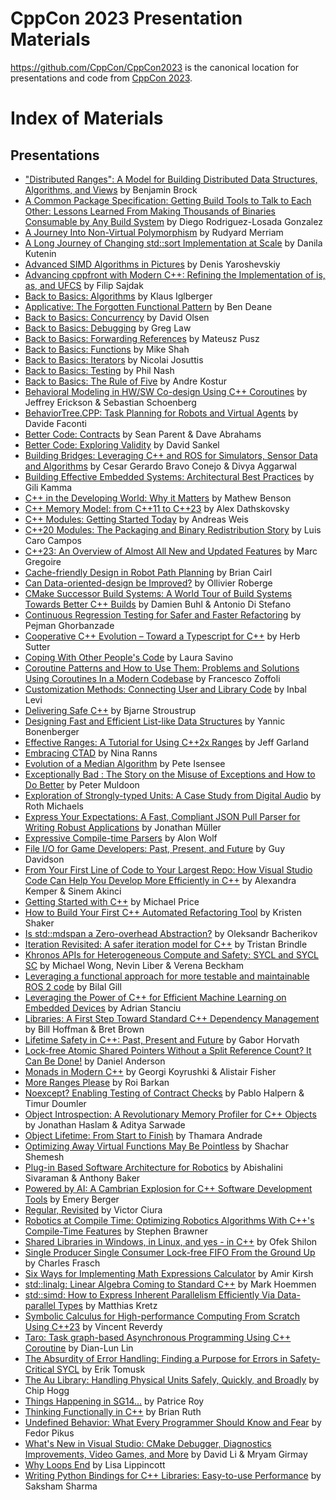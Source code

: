 CppCon 2023 Presentation Materials
==================================

https://github.com/CppCon/CppCon2023 is the canonical location for presentations
and code from [CppCon 2023](http://cppcon.org).

# Index of Materials

## Presentations

- ["Distributed Ranges": A Model for Building Distributed Data Structures, Algorithms, and Views](/Presentations/Distributed_Ranges_CppCon23.pdf) by Benjamin Brock
- [A Common Package Specification: Getting Build Tools to Talk to Each Other: Lessons Learned From Making Thousands of Binaries Consumable by Any Build System](/Presentations/a_common_package_specification.pdf) by Diego Rodriguez-Losada Gonzalez
- [A Journey Into Non-Virtual Polymorphism](/Presentations/A_Journey_into_Non_Virtual_Polymorphism_Rud_Merriam.pdf) by Rudyard Merriam
- [A Long Journey of Changing std::sort Implementation at Scale](/Presentations/a_long_journey_of_changing_stdsort_implementation_at_scale.pdf) by Danila Kutenin
- [Advanced SIMD Algorithms in Pictures](/Presentations/Advanced_SIMD_algorithms_in_practice.pdf) by Denis Yaroshevskiy
- [Advancing cppfront with Modern C++: Refining the Implementation of is, as, and UFCS](/Presentations/Advancing_cppfront_with_Modern_Cpp.pdf) by Filip Sajdak
- [Back to Basics: Algorithms](/Presentations/B2B_Algorithms.pdf) by Klaus Iglberger
- [Applicative: The Forgotten Functional Pattern](/Presentations/Applicative-CppCon.pdf) by Ben Deane
- [Back to Basics: Concurrency](/Presentations/B2B-Concurrency.pdf) by David Olsen
- [Back to Basics: Debugging](/Presentations/Lifetime_Safety_in_Cpp.pdf) by Greg Law
- [Back to Basics: Forwarding References](/Presentations/B2B_Forwarding_References.pdf) by Mateusz Pusz
- [Back to Basics: Functions](/Presentations/Back_to_Basics_Functions_cppcon_2023.pdf) by Mike Shah
- [Back to Basics: Iterators](/Presentations/B2B_Iterators.pdf) by Nicolai Josuttis
- [Back to Basics: Testing](/Presentations/back_to_basics_testing.pdf) by Phil Nash
- [Back to Basics: The Rule of Five](/Presentations/B2B_Rule_of_Five.pdf) by Andre Kostur
- [Behavioral Modeling in HW/SW Co-design Using C++ Coroutines](/Presentations/Behavioral_Modeling_in_HWSW_Co-design_Using_Cpp_Coroutines.pdf) by Jeffrey Erickson & Sebastian Schoenberg
- [BehaviorTree.CPP: Task Planning for Robots and Virtual Agents](/Presentations/BehaviorTree.CPP_CPPCon.pdf) by Davide Faconti
- [Better Code: Contracts](/Presentations/better_code_contracts.pdf) by Sean Parent & Dave Abrahams
- [Better Code: Exploring Validity](/Presentations/better_code_validity.pdf) by David Sankel
- [Building Bridges: Leveraging C++ and ROS for Simulators, Sensor Data and Algorithms](/Presentations/Building_Bridges_CppCon_2023.pdf) by Cesar Gerardo Bravo Conejo & Divya Aggarwal
- [Building Effective Embedded Systems: Architectural Best Practices](/Presentations/Building_Effective_Embedded_Systems.pdf) by Gili Kamma
- [C++ in the Developing World: Why it Matters](/Presentations/Cpp_in_the_Developing_World_Why_it_Matters.pdf) by Mathew Benson
- [C++ Memory Model: from C++11 to C++23](/Presentations/Cpp_Memory_Model.pdf) by Alex Dathskovsky
- [C++ Modules: Getting Started Today](/Presentations/cpp_modules_getting_started_today.pdf) by Andreas Weis
- [C++20 Modules: The Packaging and Binary Redistribution Story](/Presentations/Cpp_Modules__the_packaging_story_Luis_Caro_Campos.pdf) by Luis Caro Campos
- [C++23: An Overview of Almost All New and Updated Features](/Presentations/CppCon_-_C23_An_Overview_of_Almost_All_New_and_Updated_Features.pptx) by Marc Gregoire
- [Cache-friendly Design in Robot Path Planning](/Presentations/Cache_friendly_design_in_robot_path_planning.pdf) by Brian Cairl
- [Can Data-oriented-design be Improved?](/Presentations/can_data_oriented_design_be_improved.pdf) by Ollivier Roberge
- [CMake Successor Build Systems: A World Tour of Build Systems Towards Better C++ Builds](/Presentations/CMake_Successor_Build_Systems.pdf) by Damien Buhl & Antonio Di Stefano
- [Continuous Regression Testing for Safer and Faster Refactoring](/Presentations/Continuous_regression_testing_for_safer_and_faster_refactoring.pdf) by Pejman Ghorbanzade
- [Cooperative C++ Evolution – Toward a Typescript for C++](/Presentations/Cooperative_cpp_evolution_CppCon_2023_-_Sutter.pdf) by Herb Sutter
- [Coping With Other People's Code](/Presentations/Coping_with_Other_Peoples_Code-Savino-CppCon_2023.pdf) by Laura Savino
- [Coroutine Patterns and How to Use Them: Problems and Solutions Using Coroutines In a Modern Codebase](/Presentations/coroutine_patterns.pdf) by Francesco Zoffoli
- [Customization Methods: Connecting User and Library Code](/Presentations/Expressive_Compile-time_Parsers_-_Alon_Wolf.pdf) by Inbal Levi
- [Delivering Safe C++](/Presentations/Plenary_Delivering_Safe_Cpp.pdf) by Bjarne Stroustrup
- [Designing Fast and Efficient List-like Data Structures](/Presentations/Designing_Fast_and_Efficient_List_like_Data_Structures.pdf) by Yannic Bonenberger
- [Effective Ranges: A Tutorial for Using C++2x Ranges](/Presentations/effective_ranges_cppcon2023.pdf) by Jeff Garland
- [Embracing CTAD](/Presentations/Embracing_CTAD_CppCon_2023.pdf) by Nina Ranns
- [Evolution of a Median Algorithm](/Presentations/evolution_of_a_median_algorithm_cppcon2023.pdf) by Pete Isensee
- [Exceptionally Bad : The Story on the Misuse of Exceptions and How to Do Better](/Presentations/exceptionally_bad.pdf) by Peter Muldoon
- [Exploration of Strongly-typed Units: A Case Study from Digital Audio](/Presentations/Exploration_of_Strongly-typed_Units_v4_Roth_Michaels_CppCon_2023.pdf) by Roth Michaels
- [Express Your Expectations: A Fast, Compliant JSON Pull Parser for Writing Robust Applications](/Presentations/Express_your_expectations.pdf) by Jonathan Müller
- [Expressive Compile-time Parsers](/Presentations/CustomizationPointsConnectingUserAndLibraryCode_CppCon_2023.pdf) by Alon Wolf
- [File I/O for Game Developers: Past, Present, and Future](/Presentations/File_IO_for_game_developers_Past_present_and_future.pdf) by Guy Davidson
- [From Your First Line of Code to Your Largest Repo: How Visual Studio Code Can Help You Develop More Efficiently in C++](/Presentations/VS_Code_CppCon_2023.pdf) by Alexandra Kemper & Sinem Akinci
- [Getting Started with C++](/Presentations/B2B_Getting_Started_with_Cpp.pdf) by Michael Price
- [How to Build Your First C++ Automated Refactoring Tool](/Presentations/How_to_build_your_first_cpp_automated_refactoring_tool_CppCon_2023.pdf) by Kristen Shaker
- [Is std::mdspan a Zero-overhead Abstraction?](/Presentations/Is_std__mdspan_a_Zero-overhead_Abstraction.pdf) by Oleksandr Bacherikov
- [Iteration Revisited: A safer iteration model for C++](/Presentations/iteration_revisited_cppcon.pdf) by Tristan Brindle
- [Khronos APIs for Heterogeneous Compute and Safety: SYCL and SYCL SC](/Presentations/Khronos_APIs_for_Heterogeneous_Compute_and_Safety_SYCL_and_SYCL_SC.pdf) by Michael Wong, Nevin  Liber & Verena Beckham
- [Leveraging a functional approach for more testable and maintainable ROS 2 code](/Presentations/Leveraging_a_functional_approach_for_more_testable_and_maintainable_ros2_code.pdf) by Bilal Gill
- [Leveraging the Power of C++ for Efficient Machine Learning on Embedded Devices](/Presentations/Leveraging_the_Power_of_Cpp_for_Efficient_Machine_Learning_on_Embedded_Devices.pdf) by Adrian Stanciu
- [Libraries: A First Step Toward Standard C++ Dependency Management](/Presentations/Libraries__A_First_Step_Toward_Standard_Cpp_Dependency_Management_CppCon_2023.pdf) by Bill Hoffman & Bret Brown
- [Lifetime Safety in C++: Past, Present and Future](/Presentations/B2B_Debugging_CppCon_2023.pdf) by Gabor Horvath
- [Lock-free Atomic Shared Pointers Without a Split Reference Count? It Can Be Done!](/Presentations/lock_free_atomic_shared_ptr_cppcon2023.pptx) by Daniel Anderson
- [Monads in Modern C++](/Presentations/Monads_in_Modern_Cpp_CppCon_2023.pdf) by Georgi Koyrushki & Alistair Fisher
- [More Ranges Please](/Presentations/More_Ranges_Please.pdf) by Roi Barkan
- [Noexcept? Enabling Testing of Contract Checks](/Presentations/Noexcept_Enabling_Testing_of_Contract_Checks_-_Pablo_Halpern__Timur_Doumler_-_CppCon_2023.pdf) by Pablo Halpern & Timur Doumler
- [Object Introspection: A Revolutionary Memory Profiler for C++ Objects](/Presentations/object_introspection_cppcon.pdf) by Jonathan Haslam & Aditya Sarwade
- [Object Lifetime: From Start to Finish](/Presentations/Object_Lifetime.pdf) by Thamara Andrade
- [Optimizing Away Virtual Functions May Be Pointless](/Presentations/Optimizing_Away_Virtual_Functions_may_be_Pointless_CppCon_2023.pdf) by Shachar Shemesh
- [Plug-in Based Software Architecture for Robotics](/Presentations/Plugin_Architecture_for_robotics.pdf) by Abishalini Sivaraman & Anthony Baker
- [Powered by AI: A Cambrian Explosion for C++ Software Development Tools](/Presentations/Powered_by_AI_-_CppCon_2023_-_Emery_Berger.pdf) by Emery Berger
- [Regular, Revisited](/Presentations/Regular_Revisited_Victor_Ciura_CppCon_2023.pdf) by Victor Ciura
- [Robotics at Compile Time: Optimizing Robotics Algorithms With C++'s Compile-Time Features](/Presentations/Robotics_At_Compile-Time_cppcon_2023_slides.pdf) by Stephen Brawner
- [Shared Libraries in Windows, in Linux, and yes - in C++](/Presentations/Shared_Librariess_CppCon_2023.pdf) by Ofek Shilon
- [Single Producer Single Consumer Lock-free FIFO From the Ground Up](/Presentations/SPSC_Lock-free_Wait-Free_Fifo_from_the_Ground_Up_CppCon_2023.pdf) by Charles Frasch
- [Six Ways for Implementing Math Expressions Calculator](/Presentations/6_ways_for_implementing_math_expression_calculator_-_CppCon_2023.pdf) by Amir Kirsh
- [std::linalg: Linear Algebra Coming to Standard C++](/Presentations/stdlinalg_linear_algebra_coming_to_standard_cpp.pdf) by Mark Hoemmen
- [std::simd: How to Express Inherent Parallelism Efficiently Via Data-parallel Types](/Presentations/stdsimd_how_to_express_inherent_parallelism_efficiently_via_data_parallel_types.pdf) by Matthias Kretz
- [Symbolic Calculus for High-performance Computing From Scratch Using C++23](/Presentations/Symbolic_Calculus_for_High_Performance_Computing_from_Scratch_using_Cpp23_CppCon_2023_Vincent_Reverdy.pdf) by Vincent Reverdy
- [Taro: Task graph-based Asynchronous Programming Using C++ Coroutine](/Presentations/taro_cppcon_2023.pdf) by Dian-Lun Lin
- [The Absurdity of Error Handling: Finding a Purpose for Errors in Safety-Critical SYCL](/Presentations/Absurdity_of_Error_Handling.pdf) by Erik Tomusk
- [The Au Library: Handling Physical Units Safely, Quickly, and Broadly](/Presentations/The_Au_library.pdf) by Chip Hogg
- [Things Happening in SG14…](/Presentations/Things_happening_in_SG14) by Patrice Roy
- [Thinking Functionally in C++](/Presentations/thinking_functionality_in_cpp.pdf) by Brian Ruth
- [Undefined Behavior: What Every Programmer Should Know and Fear](/Presentations/undefined_behavior.pdf) by Fedor Pikus
- [What's New in Visual Studio: CMake Debugger, Diagnostics Improvements, Video Games, and More](/Presentations/Whats_New_in_Visual_Studio_2022_-_CppCon2023.pdf) by David Li & Mryam Girmay
- [Why Loops End](/Presentations/Why_Loops_End_Lisa_Lipincott.pdf) by Lisa Lippincott
- [Writing Python Bindings for C++ Libraries: Easy-to-use Performance](/Presentations/Writing_Python_Bindings_for_Cpp_Libraries_CppCon.pdf) by Saksham Sharma